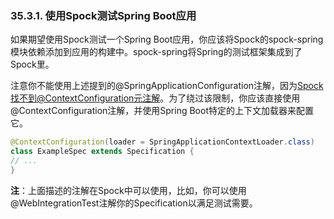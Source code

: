 ### 35.3.1. 使用Spock测试Spring Boot应用

如果期望使用Spock测试一个Spring Boot应用，你应该将Spock的spock-spring模块依赖添加到应用的构建中。spock-spring将Spring的测试框架集成到了Spock里。

注意你不能使用上述提到的@SpringApplicationConfiguration注解，因为[Spock找不到@ContextConfiguration元注解](https://code.google.com/p/spock/issues/detail?id=349)。为了绕过该限制，你应该直接使用@ContextConfiguration注解，并使用Spring Boot特定的上下文加载器来配置它。
```java
@ContextConfiguration(loader = SpringApplicationContextLoader.class)
class ExampleSpec extends Specification {
// ...
}
```
**注**：上面描述的注解在Spock中可以使用，比如，你可以使用@WebIntegrationTest注解你的Specification以满足测试需要。
